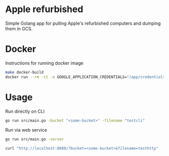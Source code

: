 # Apple refurbished

Simple Golang app for pulling Apple's refurbished computers and dumping them in GCS.

# Docker

Instructions for running docker image
```bash
make docker-build
docker run --rm -it -e GOOGLE_APPLICATION_CREDENTIALS="/app/credentials.json" -v $HOME/.config/gcloud/application_default_credentials.json:/app/credentials.json applerefurbished -bucket <your_bucket> [-filename <test_filename>]
```

# Usage

Run directly on CLI
```bash
go run src/main.go -bucket "<some-bucket>" -filename "testcli"
```

Run via web service
```bash
go run src/main.go -server

curl "http://localhost:8080/?bucket=<some-bucket>&filename=testhttp"
```
